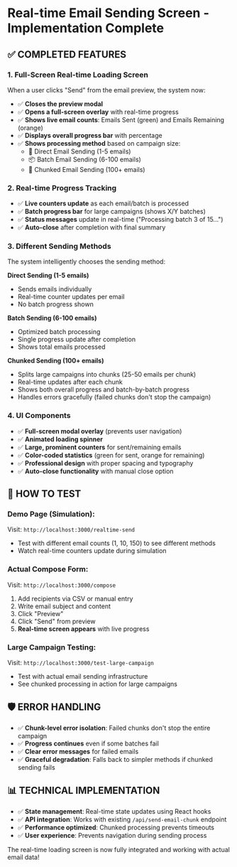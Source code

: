 # Real-time Email Sending Screen - Implementation Complete

## ✅ COMPLETED FEATURES

### 1. Full-Screen Real-time Loading Screen
When a user clicks "Send" from the email preview, the system now:

- ✅ **Closes the preview modal**
- ✅ **Opens a full-screen overlay** with real-time progress
- ✅ **Shows live email counts**: Emails Sent (green) and Emails Remaining (orange)
- ✅ **Displays overall progress bar** with percentage
- ✅ **Shows processing method** based on campaign size:
  - 📧 Direct Email Sending (1-5 emails)
  - 📦 Batch Email Sending (6-100 emails)  
  - 🚀 Chunked Email Sending (100+ emails)

### 2. Real-time Progress Tracking
- ✅ **Live counters update** as each email/batch is processed
- ✅ **Batch progress bar** for large campaigns (shows X/Y batches)
- ✅ **Status messages** update in real-time ("Processing batch 3 of 15...")
- ✅ **Auto-close** after completion with final summary

### 3. Different Sending Methods
The system intelligently chooses the sending method:

**Direct Sending (1-5 emails)**
- Sends emails individually
- Real-time counter updates per email
- No batch progress shown

**Batch Sending (6-100 emails)**  
- Optimized batch processing
- Single progress update after completion
- Shows total emails processed

**Chunked Sending (100+ emails)**
- Splits large campaigns into chunks (25-50 emails per chunk)
- Real-time updates after each chunk
- Shows both overall progress and batch-by-batch progress
- Handles errors gracefully (failed chunks don't stop the campaign)

### 4. UI Components
- ✅ **Full-screen modal overlay** (prevents user navigation)
- ✅ **Animated loading spinner**
- ✅ **Large, prominent counters** for sent/remaining emails
- ✅ **Color-coded statistics** (green for sent, orange for remaining)
- ✅ **Professional design** with proper spacing and typography
- ✅ **Auto-close functionality** with manual close option

## 🔗 HOW TO TEST

### Demo Page (Simulation):
Visit: `http://localhost:3000/realtime-send`
- Test with different email counts (1, 10, 150) to see different methods
- Watch real-time counters update during simulation

### Actual Compose Form:
Visit: `http://localhost:3000/compose`  
1. Add recipients via CSV or manual entry
2. Write email subject and content
3. Click "Preview" 
4. Click "Send" from preview
5. **Real-time screen appears** with live progress

### Large Campaign Testing:
Visit: `http://localhost:3000/test-large-campaign`
- Test with actual email sending infrastructure
- See chunked processing in action for large campaigns

## 🛡️ ERROR HANDLING
- ✅ **Chunk-level error isolation**: Failed chunks don't stop the entire campaign
- ✅ **Progress continues** even if some batches fail
- ✅ **Clear error messages** for failed emails
- ✅ **Graceful degradation**: Falls back to simpler methods if chunked sending fails

## 📊 TECHNICAL IMPLEMENTATION
- ✅ **State management**: Real-time state updates using React hooks
- ✅ **API integration**: Works with existing `/api/send-email-chunk` endpoint
- ✅ **Performance optimized**: Chunked processing prevents timeouts
- ✅ **User experience**: Prevents navigation during sending process

The real-time loading screen is now fully integrated and working with actual email data!
